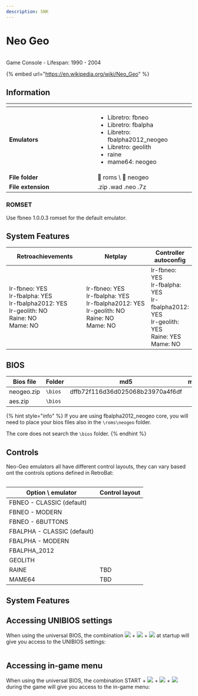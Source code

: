 ```yaml
---
description: SNK
---
```


# Neo Geo

<div align="left">

<figure><img src="https://raw.githubusercontent.com/fabricecaruso/es-theme-carbon/52ff37c9e265587d006945a2ba695b5a962b3a3d/art/logos/neogeo.svg" alt=""><figcaption></figcaption></figure>

</div>

Game Console - Lifespan: 1990 - 2004

{% embed url="https://en.wikipedia.org/wiki/Neo_Geo" %}

## Information

<table data-header-hidden><thead><tr><th width="224"></th><th></th></tr></thead><tbody><tr><td><strong>Emulators</strong></td><td><ul><li>Libretro: fbneo</li><li>Libretro: fbalpha</li><li>Libretro: fbalpha2012_neogeo</li><li>Libretro: geolith</li><li>raine</li><li>mame64: neogeo</li></ul></td></tr><tr><td><strong>File folder</strong></td><td><span data-gb-custom-inline data-tag="emoji" data-code="1f4c2">📂</span> roms \ <span data-gb-custom-inline data-tag="emoji" data-code="1f4c2">📂</span> neogeo</td></tr><tr><td><strong>File extension</strong></td><td>.zip .wad .neo .7z</td></tr></tbody></table>

### ROMSET&#x20;

Use fbneo 1.0.0.3 romset for the default emulator.

## System Features

<table><thead><tr><th width="256">Retroachievements</th><th width="243">Netplay</th><th>Controller autoconfig</th></tr></thead><tbody><tr><td>lr-fbneo: YES<br>lr-fbalpha: YES<br>lr-fbalpha2012: YES<br>lr-geolith: NO<br>Raine: NO<br>Mame: NO</td><td>lr-fbneo: YES<br>lr-fbalpha: YES<br>lr-fbalpha2012: YES<br>lr-geolith: NO<br>Raine: NO<br>Mame: NO</td><td>lr-fbneo: YES<br>lr-fbalpha: YES<br>lr-fbalpha2012: YES<br>lr-geolith: YES<br>Raine: YES<br>Mame: NO</td></tr></tbody></table>

## BIOS

<table><thead><tr><th width="154">Bios file</th><th width="108">Folder</th><th>md5</th><th data-hidden>md5</th></tr></thead><tbody><tr><td>neogeo.zip</td><td><code>\bios</code></td><td>dffb72f116d36d025068b23970a4f6df</td><td></td></tr><tr><td>aes.zip</td><td><code>\bios</code></td><td></td><td></td></tr></tbody></table>

{% hint style="info" %}
If you are using fbalpha2012\_neogeo core, you will need to place your bios files also in the `\roms\neogeo` folder.

The core does not search the `\bios` folder.
{% endhint %}

## Controls

Neo-Geo emulators all have different control layouts, they can vary based ont the controls options defined in RetroBat:

<div align="left">

<figure><img src="https://i.imgur.com/4aeIFW6.png" alt=""><figcaption></figcaption></figure>

</div>



| Option \ emulator           | Control layout                                                                                                                                     |
| --------------------------- | -------------------------------------------------------------------------------------------------------------------------------------------------- |
| FBNEO - CLASSIC (default)   | <img src="https://github.com/RetroBat-Official/retrobat-tattoos/blob/main/default/neogeo_classic.png?raw=true" alt="" data-size="original">        |
| FBNEO - MODERN              | <img src="https://github.com/RetroBat-Official/retrobat-tattoos/blob/main/default/neogeo_modern.png?raw=true" alt="" data-size="original">         |
| FBNEO - 6BUTTONS            | <img src="https://github.com/RetroBat-Official/retrobat-tattoos/blob/main/default/neogeo_6buttonpad.png?raw=true" alt="" data-size="original">     |
| FBALPHA - CLASSIC (default) | <img src="https://github.com/RetroBat-Official/retrobat-tattoos/blob/main/default/neogeo_fbalpha.png?raw=true" alt="" data-size="original">        |
| FBALPHA - MODERN            | <img src="https://github.com/RetroBat-Official/retrobat-tattoos/blob/main/default/neogeo_fbalpha_modern.png?raw=true" alt="" data-size="original"> |
| FBALPHA\_2012               | <img src="https://github.com/RetroBat-Official/retrobat-tattoos/blob/main/default/fbalpha2012_neogeo.png?raw=true" alt="" data-size="original">    |
| GEOLITH                     | <img src="https://github.com/RetroBat-Official/retrobat-tattoos/blob/main/default/neogeo_geolith.png?raw=true" alt="" data-size="original">        |
| RAINE                       | TBD                                                                                                                                                |
| MAME64                      | TBD                                                                                                                                                |

## System Features

## Accessing UNIBIOS settings

When using the universal BIOS, the combination ![](<../../../../.gitbook/assets/image (48).png>) + ![](<../../../../.gitbook/assets/image (30).png>) + ![](<../../../../.gitbook/assets/image (16).png>) at startup will give you access to the UNIBIOS settings:

<div align="left">

<figure><img src="https://i.imgur.com/zdbCnw5.png" alt=""><figcaption></figcaption></figure>

</div>

## Accessing in-game menu

When using the universal BIOS, the combination START + ![](<../../../../.gitbook/assets/image (48).png>) + ![](<../../../../.gitbook/assets/image (30).png>) + ![](<../../../../.gitbook/assets/image (16).png>) during the game will give you access to the in-game menu:

<div align="left">

<figure><img src="https://i.imgur.com/7SlsT4U.png" alt=""><figcaption></figcaption></figure>

</div>
